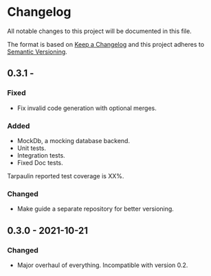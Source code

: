 # Changelog

All notable changes to this project will be documented in this file.

The format is based on [Keep a Changelog](http://keepachangelog.com/)
and this project adheres to [Semantic Versioning](http://semver.org/).

## 0.3.1 -

### Fixed
- Fix invalid code generation with optional merges.

### Added
- MockDb, a mocking database backend.
- Unit tests.
- Integration tests.
- Fixed Doc tests.

Tarpaulin reported test coverage is XX%.

### Changed
- Make guide a separate repository for better versioning.

## 0.3.0 - 2021-10-21

### Changed
- Major overhaul of everything. Incompatible with version 0.2.

